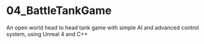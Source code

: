 # 04_BattleTankGame
An open world head to head tank game with simple AI and advanced control system, using Unreal 4 and C++

